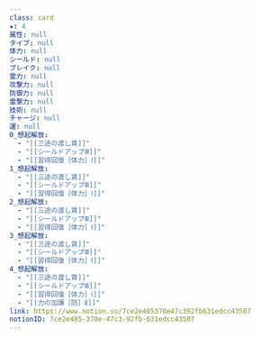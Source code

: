 ```yaml
---
class: card
★: 4
属性: null
タイプ: null
体力: null
シールド: null
ブレイク: null
霊力: null
攻撃力: null
防御力: null
霊撃力: null
技術: null
チャージ: null
運: null
0_想起解放:
  - "[[三途の渡し賃]]"
  - "[[シールドアップⅢ]]"
  - "[[習得回復［体力］Ⅰ]]"
1_想起解放:
  - "[[三途の渡し賃]]"
  - "[[シールドアップⅢ]]"
  - "[[習得回復［体力］Ⅰ]]"
2_想起解放:
  - "[[三途の渡し賃]]"
  - "[[シールドアップⅢ]]"
  - "[[習得回復［体力］Ⅰ]]"
3_想起解放:
  - "[[三途の渡し賃]]"
  - "[[シールドアップⅢ]]"
  - "[[習得回復［体力］Ⅰ]]"
4_想起解放:
  - "[[三途の渡し賃]]"
  - "[[シールドアップⅢ]]"
  - "[[習得回復［体力］Ⅰ]]"
  - "[[力の加護［防］Ⅱ]]"
link: https://www.notion.so/7ce2e485370e47c392fb631edcc43507
notionID: 7ce2e485-370e-47c3-92fb-631edcc43507
---
```

